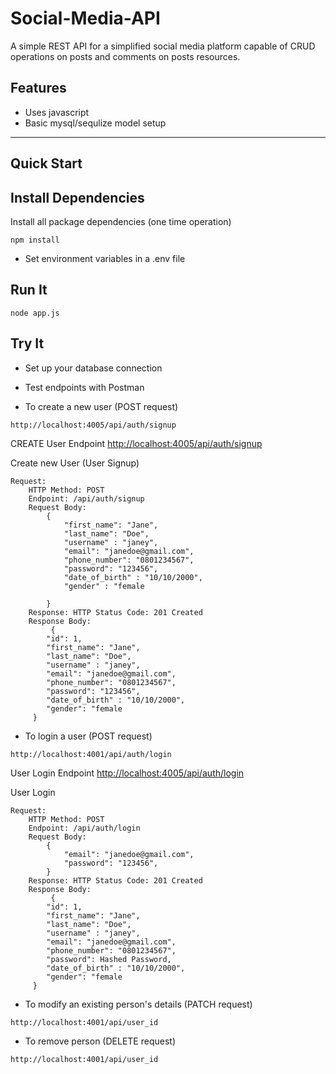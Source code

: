 # Social-Media-API

A simple REST API for a simplified social media platform capable of CRUD operations on posts and comments on posts resources.

## Features

* Uses javascript
* Basic mysql/sequlize model setup

_ _ _ _

## Quick Start

## Install Dependencies

Install all package dependencies (one time operation)

```shell
npm install
```

* Set environment variables in a .env file

## Run It

```shell
node app.js
```

## Try It

* Set up your database connection
* Test endpoints with Postman

* To create a new user (POST request)

```shell
http://localhost:4005/api/auth/signup
```

CREATE User Endpoint [http://localhost:4005/api/auth/signup](http://localhost:4005/api/auth/signup)  

Create new User (User Signup)  

    Request:  
        HTTP Method: POST  
        Endpoint: /api/auth/signup
        Request Body:
            { 
                "first_name": "Jane",
                "last_name": "Doe",
                "username" : "janey",
                "email": "janedoe@gmail.com",
                "phone_number": "0801234567",
                "password": "123456",
                "date_of_birth" : "10/10/2000",
                "gender" : "female
               
            }
        Response: HTTP Status Code: 201 Created
        Response Body:
             { 
            "id": 1,
            "first_name": "Jane",
            "last_name": "Doe",
            "username" : "janey",
            "email": "janedoe@gmail.com",
            "phone_number": "0801234567",
            "password": "123456",
            "date_of_birth" : "10/10/2000",
            "gender": "female
         }

* To login a user (POST request)

```shell
http://localhost:4001/api/auth/login
```

User Login Endpoint [http://localhost:4005/api/auth/login](http://localhost:4005/api/auth/login)  

 User Login

    Request:  
        HTTP Method: POST  
        Endpoint: /api/auth/login
        Request Body:
            { 
                "email": "janedoe@gmail.com",
                "password": "123456",
            }
        Response: HTTP Status Code: 201 Created
        Response Body:
             { 
            "id": 1,
            "first_name": "Jane",
            "last_name": "Doe",
            "username" : "janey",
            "email": "janedoe@gmail.com",
            "phone_number": "0801234567",
            "password": Hashed Password,
            "date_of_birth" : "10/10/2000",
            "gender": "female
         }

* To modify an existing person's details (PATCH request)

```shell
http://localhost:4001/api/user_id
```

* To remove person (DELETE request)

```shell
http://localhost:4001/api/user_id
```
